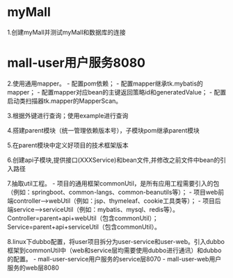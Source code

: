 # myMall
1.创建myMall并测试myMall和数据库的连接
# mall-user用户服务8080
2.使用通用mapper。
    - 配置pom依赖；
    - 配置mapper继承tk.mybatis的mapper；
    - 配置mapper对应bean的主键返回策略id和generatedValue；
    - 配置启动类扫描器tk.mapper的MapperScan。

3.根据外键进行查询；使用example进行查询

4.搭建parent模块（统一管理依赖版本号），子模块pom继承parent模块

5.在parent模块中定义好项目的技术框架版本

6.创建api子模块,提供接口(XXXService)和bean文件,并修改之前文件中bean的引入路径

7.抽取util工程。
    - 项目的通用框架commonUtil，是所有应用工程需要引入的包（例如：springboot、common-langs、common-beanutils等）；
    - 项目web前端controller-->webUtil（例如：jsp、thymeleaf、cookie工具类等）；
    - 项目后端service-->serviceUtil（例如：mybatis、mysql、redis等）。
    Controller=parent+api+webUtil（包含commonUtil）；
    Service=parent+api+serviceUtil（包含commonUtil）。

8.linux下dubbo配置，将user项目拆分为user-service和user-web。引入dubbo框架到commonUtil中（web和service层均需要使用dubbo进行通讯）和dubbo的配置。
    - mall-user-service用户服务的service层8070
    - mall-user-web用户服务的web层8080
